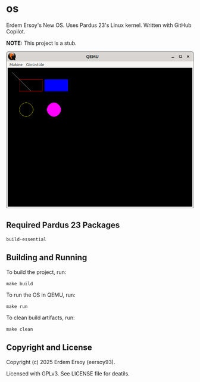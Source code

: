 # os

Erdem Ersoy's New OS. Uses Pardus 23's Linux kernel. Written with GitHub Copilot.

**NOTE:** This project is a stub.

![Erdem Ersoy's New OS Screenshot](os.png)

## Required Pardus 23 Packages

``` 
build-essential
```

## Building and Running

To build the project, run:

```
make build
```

To run the OS in QEMU, run:

```
make run
```

To clean build artifacts, run:

```
make clean
```

## Copyright and License

Copyright (c) 2025 Erdem Ersoy (eersoy93).

Licensed with GPLv3. See LICENSE file for deatils.
